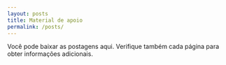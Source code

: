 ```yaml
---
layout: posts
title: Material de apoio
permalink: /posts/
---
```

Você pode baixar as postagens aqui. Verifique também cada página para obter informações adicionais.